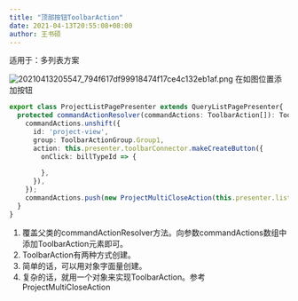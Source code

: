 ```yaml
---
title: "顶部按钮ToolbarAction"
date: 2021-04-13T20:55:08+08:00
author: 王书硕
---
```

适用于：多列表方案

![20210413205547_794f617df99918474f17ce4c132eb1af.png](https://hugo-1256216240.cos.ap-chengdu.myqcloud.com/20210413205547_794f617df99918474f17ce4c132eb1af.png)
在如图位置添加按钮

```ts
export class ProjectListPagePresenter extends QueryListPagePresenter{
  protected commandActionResolver(commandActions: ToolbarAction[]): ToolbarAction[] {
    commandActions.unshift({
      id: 'project-view',
      group: ToolbarActionGroup.Group1,
      action: this.presenter.toolbarConnector.makeCreateButton({
        onClick: billTypeId => {
          
        },
      }),
    });
    commandActions.push(new ProjectMultiCloseAction(this.presenter.listSolutionConnector))
  }
}
```

1. 覆盖父类的commandActionResolver方法。向参数commandActions数组中添加ToolbarAction元素即可。
2. ToolbarAction有两种方式创建。
3. 简单的话，可以用对象字面量创建。
4. 复杂的话，就用一个对象来实现ToolbarAction。参考ProjectMultiCloseAction

